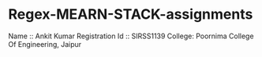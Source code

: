 # Regex-MEARN-STACK-assignments
Name :: Ankit Kumar
Registration Id :: SIRSS1139
College: Poornima College Of Engineering, Jaipur
